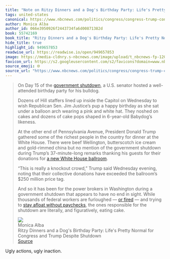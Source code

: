 ```yaml
---
title: "Note on Ritzy Dinners and a Dog's Birthday Party: Life's Pretty Normal for Congress and Trump Despite Shutdown via Monica Alba"
tags: united-states
canonical: https://www.nbcnews.com/politics/congress/congress-trump-continue-normal-government-shutdown-rcna237846
author: Monica Alba
author_id: 066e3950926f2443734fa6d00871382d
book: 55742169
book_title: "Ritzy Dinners and a Dog's Birthday Party: Life's Pretty Normal for Congress and Trump Despite Shutdown"
hide_title: true
highlight_id: 949657853
readwise_url: https://readwise.io/open/949657853
image: https://media-cldnry.s-nbcnews.com/image/upload/t_nbcnews-fp-1200-630,f_auto,q_auto:best/rockcms/2025-10/251015-jim-justice-baby-dog-mn-1615-eae998.jpg
favicon_url: https://s2.googleusercontent.com/s2/favicons?domain=www.nbcnews.com
source_emoji: 🌐
source_url: "https://www.nbcnews.com/politics/congress/congress-trump-continue-normal-government-shutdown-rcna237846#:~:text=On%20Day%2015,figuratively%2C%20eating%20cake."
---
```


> On Day 15 of the [government shutdown](https://www.nbcnews.com/politics/government-shutdown), a U.S. senator hosted a well-attended birthday party for his bulldog.
> 
> Dozens of Hill staffers lined up inside the Capitol on Wednesday to wish Republican Sen. Jim Justice’s pup a happy birthday as she sat under a balloon arch wearing a pink and white hat. They noshed on cakes and dozens of cake pops shaped in 6-year-old Babydog’s likeness.
> 
> At the other end of Pennsylvania Avenue, President Donald Trump gathered some of the richest people in the country for dinner at the White House. There were beef Wellington, butterscotch ice cream and gold-rimmed china but no mention of the government shutdown during Trump’s 37-minute-long remarks thanking his guests for their donations for [a new White House ballroom](https://www.nbcnews.com/politics/donald-trump/trump-white-house-ballroom-bigger-rcna231033).
> 
> “This is really a knockout crowd,” Trump said Wednesday evening, noting that their collective donations have exceeded the ballroom’s $250 million price tag.
> 
> And so it has been for the power brokers in Washington during a government shutdown that appears to have no end in sight. While thousands of federal workers are furloughed — [or fired](https://www.nbcnews.com/health/health-news/cdc-workers-fired-trump-administration-chaos-rcna237623) — and trying to [stay afloat without paychecks](https://www.nbcnews.com/politics/congress/mass-firings-doge-federal-workers-shutdown-rcna234847), the ones responsible for the shutdown are literally, and figuratively, eating cake.
> <div class="quoteback-footer"><div class="quoteback-avatar"><img class="mini-favicon" src="https://s2.googleusercontent.com/s2/favicons?domain=www.nbcnews.com"></div><div class="quoteback-metadata"><div class="metadata-inner"><span style="display:none">FROM:</span><div aria-label="Monica Alba" class="quoteback-author"> Monica Alba</div><div aria-label="Ritzy Dinners and a Dog's Birthday Party: Life's Pretty Normal for Congress and Trump Despite Shutdown" class="quoteback-title"> Ritzy Dinners and a Dog's Birthday Party: Life's Pretty Normal for Congress and Trump Despite Shutdown</div></div></div><div class="quoteback-backlink"><a target="_blank" aria-label="go to the full text of this quotation" rel="noopener" href="https://www.nbcnews.com/politics/congress/congress-trump-continue-normal-government-shutdown-rcna237846#:~:text=On%20Day%2015,figuratively%2C%20eating%20cake." class="quoteback-arrow"> Source</a></div></div>

Ugly actions, ugly inaction.